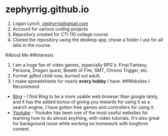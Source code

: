 # zephyrrig.github.io

1. Logan Lynch, zephyrrig@gmail.com
2. Account for various coding projects
3. Repository created for CTI 110 college course
4. Cloned the repository using the desktop app, chose a folder I use for all labs in the course.

#About Me
##Interests
 1. I am a huge fan of video games, especially RPG's. Final Fantasy, Persona, Dragon quest, Breath of Fire, SMT, Chrono Trigger, etc.
 2. Former *gifted* child now, burned out adult.
 3. I make spreadsheets for nearly **every hobby** I have.
##Websites I Recommend
- [Bing](https://www.bing.com) - I find Bing to be a more usable web browser than google lately, and it has the added bonus of giving you rewards for using it as a search engine, I have gotten free games and controllers for using it.
- [Youtube](https://www.youtube.com) - Youtube has been one of the most useful websites for learning how to do almost anything, with video tutorials. It's also great for background noise while working on homework with longform content.
